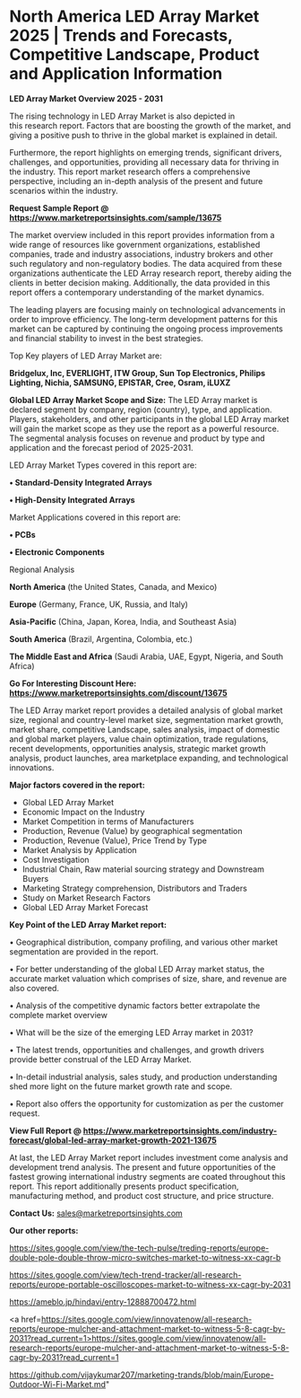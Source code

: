 # North America LED Array Market 2025 | Trends and Forecasts, Competitive Landscape, Product and Application Information

<Strong> LED Array Market Overview 2025 - 2031</strong>

The rising technology in LED Array Market is also depicted in this research report. Factors that are boosting the growth of the market, and giving a positive push to thrive in the global market is explained in detail.

Furthermore, the report highlights on emerging trends, significant drivers, challenges, and opportunities, providing all necessary data for thriving in the industry. This report market research offers a comprehensive perspective, including an in-depth analysis of the present and future scenarios within the industry.

<strong>Request Sample Report @ <a href=https://www.marketreportsinsights.com/sample/13675>https://www.marketreportsinsights.com/sample/13675</a></strong>

The market overview included in this report provides information from a wide range of resources like government organizations, established companies, trade and industry associations, industry brokers and other such regulatory and non-regulatory bodies. The data acquired from these organizations authenticate the LED Array research report, thereby aiding the clients in better decision making. Additionally, the data provided in this report offers a contemporary understanding of the market dynamics.

The leading players are focusing mainly on technological advancements in order to improve efficiency. The long-term development patterns for this market can be captured by continuing the ongoing process improvements and financial stability to invest in the best strategies.

Top Key players of LED Array Market are:

<strong>Bridgelux, Inc, EVERLIGHT, ITW Group, Sun Top Electronics, Philips Lighting, Nichia, SAMSUNG, EPISTAR, Cree, Osram, iLUXZ</strong>

<strong><b>Global LED Array Market Scope and Size:</b></strong>
The LED Array market is declared segment by company, region (country), type, and application. Players, stakeholders, and other participants in the global LED Array market will gain the market scope as they use the report as a powerful resource. The segmental analysis focuses on revenue and product by type and application and the forecast period of 2025-2031.

LED Array Market Types covered in this report are:

<strong>• Standard-Density Integrated Arrays

• High-Density Integrated Arrays</strong>

Market Applications covered in this report are:

<strong>• PCBs

• Electronic Components</strong> 

Regional Analysis

<strong>North America</strong> (the United States, Canada, and Mexico)

<strong>Europe</strong> (Germany, France, UK, Russia, and Italy)

<strong>Asia-Pacific</strong> (China, Japan, Korea, India, and Southeast Asia)

<strong>South America</strong> (Brazil, Argentina, Colombia, etc.)

<strong>The Middle East and Africa</strong> (Saudi Arabia, UAE, Egypt, Nigeria, and South Africa)

<strong>Go For Interesting Discount Here: <a href=https://www.marketreportsinsights.com/discount/13675>https://www.marketreportsinsights.com/discount/13675</a></strong>

The LED Array market report provides a detailed analysis of global market size, regional and country-level market size, segmentation market growth, market share, competitive Landscape, sales analysis, impact of domestic and global market players, value chain optimization, trade regulations, recent developments, opportunities analysis, strategic market growth analysis, product launches, area marketplace expanding, and technological innovations.

<strong><b>Major factors covered in the report:</b></strong>
<ul>
  <li>Global LED Array Market </li>
  <li>Economic Impact on the Industry</li>
  <li>Market Competition in terms of Manufacturers</li>
  <li>Production, Revenue (Value) by geographical segmentation</li>
  <li>Production, Revenue (Value), Price Trend by Type</li>
  <li>Market Analysis by Application</li>
  <li>Cost Investigation</li>
  <li>Industrial Chain, Raw material sourcing strategy and Downstream Buyers</li>
  <li>Marketing Strategy comprehension, Distributors and Traders</li>
  <li>Study on Market Research Factors</li>
  <li>Global LED Array Market Forecast</li>
</ul>

<strong><b>Key Point of the LED Array Market report:</b></strong>

• Geographical distribution, company profiling, and various other market segmentation are provided in the report.

• For better understanding of the global LED Array market status, the accurate market valuation which comprises of size, share, and revenue are also covered.

• Analysis of the competitive dynamic factors better extrapolate the complete market overview

• What will be the size of the emerging LED Array market in 2031?

• The latest trends, opportunities and challenges, and growth drivers provide better construal of the LED Array Market.

• In-detail industrial analysis, sales study, and production understanding shed more light on the future market growth rate and scope.

• Report also offers the opportunity for customization as per the customer request.

<strong><b>View Full Report @ <a href=https://www.marketreportsinsights.com/industry-forecast/global-led-array-market-growth-2021-13675>https://www.marketreportsinsights.com/industry-forecast/global-led-array-market-growth-2021-13675</a></b></strong>


At last, the LED Array Market report includes investment come analysis and development trend analysis. The present and future opportunities of the fastest growing international industry segments are coated throughout this report. This report additionally presents product specification, manufacturing method, and product cost structure, and price structure.

<strong>Contact Us:</strong>
sales@marketreportsinsights.com

<strong>Our other reports:</strong>

<a href=https://sites.google.com/view/the-tech-pulse/treding-reports/europe-double-pole-double-throw-micro-switches-market-to-witness-xx-cagr-b>https://sites.google.com/view/the-tech-pulse/treding-reports/europe-double-pole-double-throw-micro-switches-market-to-witness-xx-cagr-b</a>

<a href=https://sites.google.com/view/tech-trend-tracker/all-research-reports/europe-portable-oscilloscopes-market-to-witness-xx-cagr-by-2031>https://sites.google.com/view/tech-trend-tracker/all-research-reports/europe-portable-oscilloscopes-market-to-witness-xx-cagr-by-2031</a>

<a href=https://ameblo.jp/hindavi/entry-12888700472.html>https://ameblo.jp/hindavi/entry-12888700472.html</a>

<a href=https://sites.google.com/view/innovatenow/all-research-reports/europe-mulcher-and-attachment-market-to-witness-5-8-cagr-by-2031?read_current=1>https://sites.google.com/view/innovatenow/all-research-reports/europe-mulcher-and-attachment-market-to-witness-5-8-cagr-by-2031?read_current=1</a>

<a href=https://github.com/vijaykumar207/marketing-trands/blob/main/Europe-Outdoor-Wi-Fi-Market.md>https://github.com/vijaykumar207/marketing-trands/blob/main/Europe-Outdoor-Wi-Fi-Market.md</a>"
